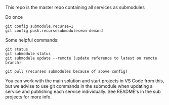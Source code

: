 This repo is the master repo containing all services as submodules

Do once
```
git config submodule.recurse=1
git config push.recursesubmodules=on-demand
```

Some helpful commands:
```
git status
git submodule status
git submodule update --remote (update reference to latest on remote branch)

git pull (recurses submodules because of above config)
```

You can work with the main solution and start projects in VS Code from this, but we advise to use git commands in the submodule when updating a service and publishing each service individually. See README's in the sub projects for more info.